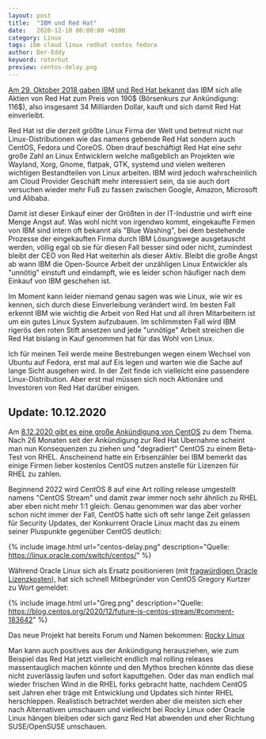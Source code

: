 ```yaml
---
layout: post
title:  "IBM und Red Hat"
date:   2020-12-10 00:00:00 +0100
category: Linux
tags: ibm cloud linux redhat centos fedora
author: Der-Eddy
keyword: roterhut
preview: centos-delay.png
---
```


[Am 29. Oktober 2018 gaben IBM](https://newsroom.ibm.com/2018-10-28-IBM-To-Acquire-Red-Hat-Completely-Changing-The-Cloud-Landscape-And-Becoming-Worlds-1-Hybrid-Cloud-Provider) [und Red Hat bekannt](https://www.redhat.com/en/about/press-releases/ibm-acquire-red-hat-completely-changing-cloud-landscape-and-becoming-worlds-1-hybrid-cloud-provider?intcmp=701f2000000RWK2AAO) das IBM sich alle Aktien von Red Hat zum Preis von 190$ (Börsenkurs zur Ankündigung: 116$), also insgesamt 34 Milliarden Dollar, kauft und sich damit Red Hat einverleibt.

Red Hat ist die derzeit größte Linux Firma der Welt und betreut nicht nur Linux-Distributionen wie das namens gebende Red Hat sondern auch CentOS, Fedora und CoreOS. Oben drauf beschäftigt Red Hat eine sehr große Zahl an Linux Entwicklern welche maßgeblich an Projekten wie Wayland, Xorg, Gnome, flatpak, GTK, systemd und vielen weiteren wichtigen Bestandteilen von Linux arbeiten. IBM wird jedoch wahrscheinlich am Cloud Provider Geschäft mehr interessiert sein, da sie auch dort versuchen wieder mehr Fuß zu fassen zwischen Google, Amazon, Microsoft und Alibaba.

Damit ist dieser Einkauf einer der Größten in der IT-Industrie und wirft eine Menge Angst auf. Was wohl nicht von irgendwo kommt, eingekaufte Firmen von IBM sind intern oft bekannt als "Blue Washing", bei dem bestehende Prozesse der eingekauften Firma durch IBM Lösungswege ausgetauscht werden, völlig egal ob sie für diesen Fall besser sind oder nicht, zumindest bleibt der CEO von Red Hat weiterhin als dieser Aktiv. Bleibt die große Angst ab wann IBM die Open-Source Arbeit der unzähligen Linux Entwickler als "unnötig" einstuft und eindampft, wie es leider schon häufiger nach dem Einkauf von IBM geschehen ist. 

Im Moment kann leider niemand genau sagen was wie Linux, wie wir es kennen, sich durch diese Einverleibung verändert wird. Im besten Fall erkennt IBM wie wichtig die Arbeit von Red Hat und all ihren Mitarbeitern ist um ein gutes Linux System aufzubauen. Im schlimmsten Fall wird IBM rigerös den roten Stift ansetzen und jede "unnötige" Arbeit streichen die Red Hat bislang in Kauf genommen hat für das Wohl von Linux.

Ich für meinen Teil werde meine Bestrebungen wegen einem Wechsel von Ubuntu auf Fedora, erst mal auf Eis legen und warten wie die Sache auf lange Sicht ausgehen wird. In der Zeit finde ich vielleicht eine passendere Linux-Distribution. Aber erst mal müssen sich noch Aktionäre und Investoren von Red Hat darüber einigen.

<h2>Update: 10.12.2020</h2>
Am <a href="https://blog.centos.org/2020/12/future-is-centos-stream/">8.12.2020 gibt es eine große Ankündigung von CentOS</a> zu dem Thema. Nach 26 Monaten seit der Ankündigung zur Red Hat Übernahme scheint man nun Konsequenzen zu ziehen und "degradiert" CentOS zu einem Beta-Test von RHEL. Anscheinend hatte ein Erbsenzähler bei IBM bemerkt das einige Firmen lieber kostenlos CentOS nutzen anstelle für Lizenzen für RHEL zu zahlen.

Beginnend 2022 wird CentOS 8 auf eine Art rolling release umgestellt namens "CentOS Stream" und damit zwar immer noch sehr ähnlich zu RHEL aber eben nicht mehr 1:1 gleich. Genau genommen war das aber vorher schon nicht immer der Fall, CentOS hatte sich oft sehr lange Zeit gelassen für Security Updates, der Konkurrent Oracle Linux macht das zu einem seiner Pluspunkte gegenüber CentOS deutlich:

{% include image.html url="centos-delay.png" description="Quelle: https://linux.oracle.com/switch/centos/" %}

Während Oracle Linux sich als Ersatz positionieren (mit <a href="https://blog.dbwatch.com/how-to-avoid-oracles-licensing-traps">fragwürdigen Oracle Lizenzkosten</a>), hat sich schnell Mitbegründer von CentOS Gregory Kurtzer zu Wort gemeldet:

{% include image.html url="Greg.png" description="Quelle: https://blog.centos.org/2020/12/future-is-centos-stream/#comment-183642" %}

Das neue Projekt hat bereits Forum und Namen bekommen: <a href="https://forums.rockylinux.org/">Rocky Linux</a>

Man kann auch positives aus der Ankündigung herausziehen, wie zum Beispiel das Red Hat jetzt vielleicht endlich mal rolling releases massentauglich machen könnte und den Mythos brechen könnte das diese nicht zuverlässig laufen und sofort kaputtgehen. Oder das man endlich mal wieder frischen Wind in die RHEL forks gebracht hatte, nachdem CentOS seit Jahren eher träge mit Entwicklung und Updates sich hinter RHEL herschleppen. Realistisch betrachtet werden aber die meisten sich eher nach Alternativen umschauen und vielleicht bei Rocky Linux oder Oracle Linux hängen bleiben oder sich ganz Red Hat abwenden und eher Richtung SUSE/OpenSUSE umschauen.
